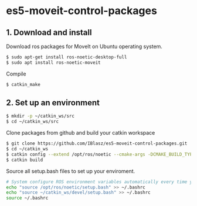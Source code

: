 # es5-moveit-control-packages

## 1. Download and install
Download ros packages for MoveIt on Ubuntu operating system.
```bash
$ sudo apt-get install ros-noetic-desktop-full
$ sudo apt install ros-noetic-moveit
```

Compile
```bash
$ catkin_make
```

## 2. Set up an environment
```bash
$ mkdir -p ~/catkin_ws/src
$ cd ~/catkin_ws/src
```

Clone packages from github and build your catkin workspace

```bash
$ git clone https://github.com/IBlasz/es5-moveit-control-packages.git
$ cd ~/catkin_ws
$ catkin config --extend /opt/ros/noetic --cmake-args -DCMAKE_BUILD_TYPE=Release
$ catkin build
```

Source all setup.bash files to set up your enviroment.
```bash
# System configure ROS environment variables automatically every time you open a ternimal
echo "source /opt/ros/noetic/setup.bash" >> ~/.bashrc
echo "source ~/catkin_ws/devel/setup.bash" >> ~/.bashrc
source ~/.bashrc
```
